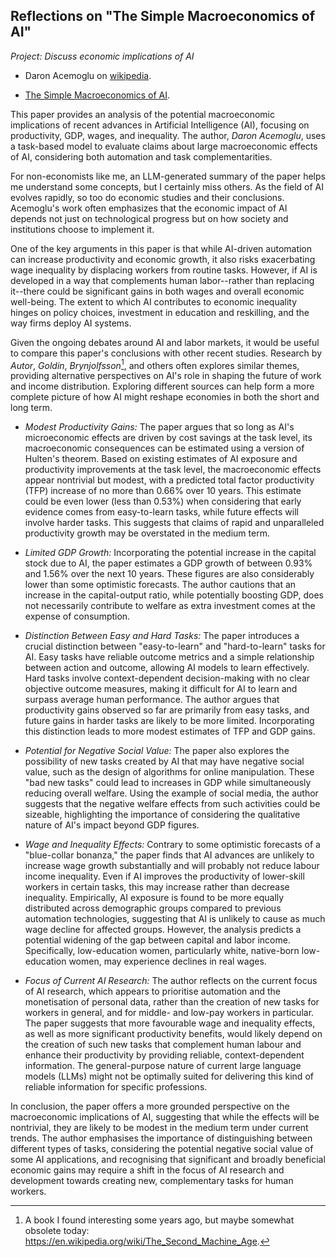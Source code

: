 
## Reflections on "The Simple Macroeconomics of AI"

*Project: Discuss economic implications of AI*

* Daron Acemoglu on [wikipedia](https://en.wikipedia.org/wiki/Daron_Acemoglu).

* [The Simple Macroeconomics of AI](https://shapingwork.mit.edu/wp-content/uploads/2024/05/Acemoglu_Macroeconomics-of-AI_May-2024.pdf).

This paper provides an analysis of the potential macroeconomic implications of recent advances in Artificial Intelligence (AI),
focusing on productivity, GDP, wages, and inequality. The author, *Daron Acemoglu*, uses a task-based model to evaluate claims
about large macroeconomic effects of AI, considering both automation and task complementarities.

For non-economists like me, an LLM-generated summary of the paper helps me understand some concepts, but I certainly miss others.
As the field of AI evolves rapidly, so too do economic studies and their conclusions. Acemoglu's work often emphasizes that the
economic impact of AI depends not just on technological progress but on how society and institutions choose to implement it.

One of the key arguments in this paper is that while AI-driven automation can increase productivity and economic growth, it
also risks exacerbating wage inequality by displacing workers from routine tasks. However, if AI is developed in a way that
complements human labor--rather than replacing it--there could be significant gains in both wages and overall economic well-being.
The extent to which AI contributes to economic inequality hinges on policy choices, investment in education and reskilling,
and the way firms deploy AI systems.

Given the ongoing debates around AI and labor markets, it would be useful to compare this paper's conclusions with other recent
studies. Research by *Autor*, *Goldin*, *Brynjolfsson*[^erik], and others often explores similar themes, providing alternative perspectives
on AI's role in shaping the future of work and income distribution. Exploring different sources can help form a more complete
picture of how AI might reshape economies in both the short and long term.

[^erik]: A book I found interesting some years ago, but maybe somewhat obsolete today: https://en.wikipedia.org/wiki/The_Second_Machine_Age.

*   *Modest Productivity Gains:* The paper argues that so long as AI's microeconomic effects are driven by cost savings at the task level, its macroeconomic consequences can be estimated using a version of Hulten's theorem. Based on existing estimates of AI exposure and productivity improvements at the task level, the macroeconomic effects appear nontrivial but modest, with a predicted total factor productivity (TFP) increase of no more than 0.66% over 10 years. This estimate could be even lower (less than 0.53%) when considering that early evidence comes from easy-to-learn tasks, while future effects will involve harder tasks. This suggests that claims of rapid and unparalleled productivity growth may be overstated in the medium term.

*   *Limited GDP Growth:* Incorporating the potential increase in the capital stock due to AI, the paper estimates a GDP growth of between 0.93% and 1.56% over the next 10 years. These figures are also considerably lower than some optimistic forecasts. The author cautions that an increase in the capital-output ratio, while potentially boosting GDP, does not necessarily contribute to welfare as extra investment comes at the expense of consumption.

*   *Distinction Between Easy and Hard Tasks:* The paper introduces a crucial distinction between "easy-to-learn" and "hard-to-learn" tasks for AI. Easy tasks have reliable outcome metrics and a simple relationship between action and outcome, allowing AI models to learn effectively. Hard tasks involve context-dependent decision-making with no clear objective outcome measures, making it difficult for AI to learn and surpass average human performance. The author argues that productivity gains observed so far are primarily from easy tasks, and future gains in harder tasks are likely to be more limited. Incorporating this distinction leads to more modest estimates of TFP and GDP gains.

*   *Potential for Negative Social Value:* The paper also explores the possibility of new tasks created by AI that may have negative social value, such as the design of algorithms for online manipulation. These "bad new tasks" could lead to increases in GDP while simultaneously reducing overall welfare. Using the example of social media, the author suggests that the negative welfare effects from such activities could be sizeable, highlighting the importance of considering the qualitative nature of AI's impact beyond GDP figures.

*   *Wage and Inequality Effects:* Contrary to some optimistic forecasts of a "blue-collar bonanza," the paper finds that AI advances are unlikely to increase wage growth substantially and will probably not reduce labour income inequality. Even if AI improves the productivity of lower-skill workers in certain tasks, this may increase rather than decrease inequality. Empirically, AI exposure is found to be more equally distributed across demographic groups compared to previous automation technologies, suggesting that AI is unlikely to cause as much wage decline for affected groups. However, the analysis predicts a potential widening of the gap between capital and labor income. Specifically, low-education women, particularly white, native-born low-education women, may experience declines in real wages.

*   *Focus of Current AI Research:* The author reflects on the current focus of AI research, which appears to prioritise automation and the monetisation of personal data, rather than the creation of new tasks for workers in general, and for middle- and low-pay workers in particular. The paper suggests that more favourable wage and inequality effects, as well as more significant productivity benefits, would likely depend on the creation of such new tasks that complement human labour and enhance their productivity by providing reliable, context-dependent information. The general-purpose nature of current large language models (LLMs) might not be optimally suited for delivering this kind of reliable information for specific professions.

In conclusion, the paper offers a more grounded perspective on the macroeconomic implications of AI, suggesting that while the effects will be nontrivial, they are likely to be modest in the medium term under current trends. The author emphasises the importance of distinguishing between different types of tasks, considering the potential negative social value of some AI applications, and recognising that significant and broadly beneficial economic gains may require a shift in the focus of AI research and development towards creating new, complementary tasks for human workers.
